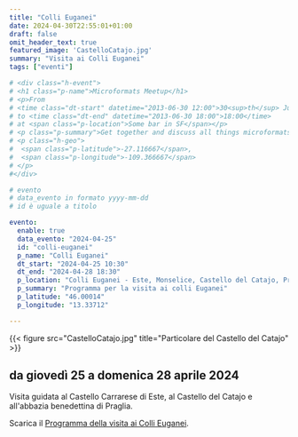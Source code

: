 ```yaml
---
title: "Colli Euganei"
date: 2024-04-30T22:55:01+01:00
draft: false
omit_header_text: true
featured_image: 'CastelloCatajo.jpg'
summary: "Visita ai Colli Euganei"
tags: ["eventi"]

# <div class="h-event">
# <h1 class="p-name">Microformats Meetup</h1>
# <p>From 
# <time class="dt-start" datetime="2013-06-30 12:00">30<sup>th</sup> June 2013, 12:00</time>
# to <time class="dt-end" datetime="2013-06-30 18:00">18:00</time>
# at <span class="p-location">Some bar in SF</span></p>
# <p class="p-summary">Get together and discuss all things microformats-related.</p>
# <p class="h-geo">
#  <span class="p-latitude">-27.116667</span>,
#  <span class="p-longitude">-109.366667</span>
# </p>
#</div>

# evento 
# data_evento in formato yyyy-mm-dd
# id è uguale a titolo

evento:
  enable: true
  data_evento: "2024-04-25"
  id: "colli-euganei"
  p_name: "Colli Euganei"
  dt_start: "2024-04-25 10:30"
  dt_end: "2024-04-28 18:30"
  p_location: "Colli Euganei - Este, Monselice, Castello del Catajo, Praglia"
  p_summary: "Programma per la visita ai colli Euganei"
  p_latitude: "46.00014"
  p_longitude: "13.33712"

---
```


{{< figure src="CastelloCatajo.jpg" title="Particolare del Castello del Catajo" >}}

## da giovedì 25 a domenica 28 aprile 2024

Visita guidata al Castello Carrarese di Este, al Castello del Catajo e all'abbazia benedettina di Praglia.

Scarica  il [Programma della visita ai Colli Euganei](ProgrammaColliEuganei.pdf).

